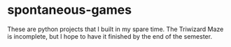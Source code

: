 # spontaneous-games

These are python projects that I built in my spare time. The Triwizard Maze is incomplete, but I hope to have it finished by the end of the semester.
